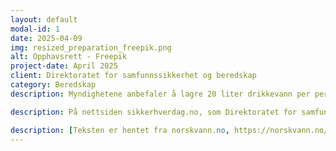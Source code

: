 ```yaml
---
layout: default
modal-id: 1
date: 2025-04-09
img: resized_preparation_freepik.png
alt: Opphavsrett - Freepik
project-date: April 2025
client: Direktoratet for samfunnssikkerhet og beredskap
category: Beredskap
description: Myndighetene anbefaler å lagre 20 liter drikkevann per person for å dekke minimumsbehovet for en uke, dersom noe skulle skje med vannet i springen.

description: På nettsiden sikkerhverdag.no, som Direktoratet for samfunnssikkerhet og beredskap (DSB) står bak, finnes blant annet gode tips og råd knyttet til lagring av vann. Følger innbyggerne rådene kan vannet fint lagres i årevis, og fortsatt være trygt å drikke.

description: [Teksten er hentet fra norskvann.no, https://norskvann.no/egenberedskapsuka-2024-vann-i-beredskap/]
---
```

